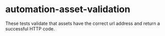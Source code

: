 # automation-asset-validation
These tests validate that assets have the correct url address and return a successful HTTP code.
